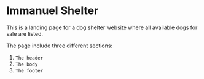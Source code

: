 # Immanuel Shelter

This is a landing page for a dog shelter website where all available dogs for sale are listed.

The page include three different sections:

1.  `The header`
1.  `The body`
1.  `The footer`
